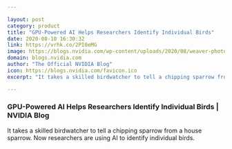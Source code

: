 ```yaml
---

layout: post
category: product
title: "GPU-Powered AI Helps Researchers Identify Individual Birds"
date: 2020-08-10 16:30:32
link: https://vrhk.co/2PI0eMG
image: https://blogs.nvidia.com/wp-content/uploads/2020/08/weaver-photo.jpg
domain: blogs.nvidia.com
author: "The Official NVIDIA Blog"
icon: https://blogs.nvidia.com/favicon.ico
excerpt: "It takes a skilled birdwatcher to tell a chipping sparrow from a house sparrow. Now researchers are using AI to identify individual birds."

---
```


### GPU-Powered AI Helps Researchers Identify Individual Birds | NVIDIA Blog

It takes a skilled birdwatcher to tell a chipping sparrow from a house sparrow. Now researchers are using AI to identify individual birds.